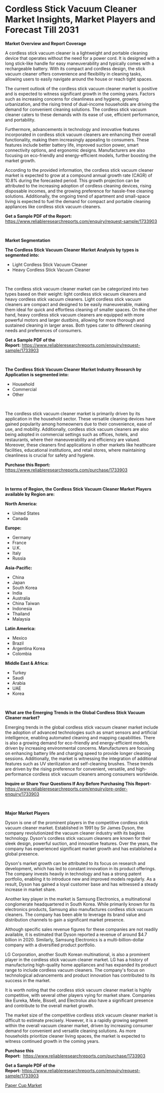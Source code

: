 <p><h1>Cordless Stick Vacuum Cleaner Market Insights, Market Players and Forecast Till 2031</h1></p><p><strong>Market Overview and Report Coverage</strong></p>
<p><p>A cordless stick vacuum cleaner is a lightweight and portable cleaning device that operates without the need for a power cord. It is designed with a long stick-like handle for easy maneuverability and typically comes with a rechargeable battery. With its compact and cordless design, the stick vacuum cleaner offers convenience and flexibility in cleaning tasks, allowing users to easily navigate around the house or reach tight spaces.</p><p>The current outlook of the cordless stick vacuum cleaner market is positive and is expected to witness significant growth in the coming years. Factors such as increasing concerns for cleanliness and hygiene, growing urbanization, and the rising trend of dual-income households are driving the demand for convenient cleaning solutions. The cordless stick vacuum cleaner caters to these demands with its ease of use, efficient performance, and portability.</p><p>Furthermore, advancements in technology and innovative features incorporated in cordless stick vacuum cleaners are enhancing their overall functionality, making them increasingly appealing to consumers. These features include better battery life, improved suction power, smart connectivity options, and ergonomic designs. Manufacturers are also focusing on eco-friendly and energy-efficient models, further boosting the market growth.</p><p>According to the provided information, the cordless stick vacuum cleaner market is expected to grow at a compound annual growth rate (CAGR) of 10.8% during the forecasted period. This growth projection can be attributed to the increasing adoption of cordless cleaning devices, rising disposable incomes, and the growing preference for hassle-free cleaning solutions. Additionally, the ongoing trend of apartment and small-space living is expected to fuel the demand for compact and portable cleaning appliances like cordless stick vacuum cleaners.</p></p>
<p><strong>Get a Sample PDF of the Report:</strong> <a href="https://www.reliableresearchreports.com/enquiry/request-sample/1733903">https://www.reliableresearchreports.com/enquiry/request-sample/1733903</a></p>
<p>&nbsp;</p>
<p><strong>Market Segmentation</strong></p>
<p><strong>The Cordless Stick Vacuum Cleaner Market Analysis by types is segmented into:</strong></p>
<p><ul><li>Light Cordless Stick Vacuum Cleaner</li><li>Heavy Cordless Stick Vacuum Cleaner</li></ul></p>
<p>&nbsp;</p>
<p><p>The cordless stick vacuum cleaner market can be categorized into two types based on their weight: light cordless stick vacuum cleaners and heavy cordless stick vacuum cleaners. Light cordless stick vacuum cleaners are compact and designed to be easily maneuverable, making them ideal for quick and effortless cleaning of smaller spaces. On the other hand, heavy cordless stick vacuum cleaners are equipped with more powerful motors and larger dustbins, allowing for more thorough and sustained cleaning in larger areas. Both types cater to different cleaning needs and preferences of consumers.</p></p>
<p><strong>Get a Sample PDF of the Report:</strong>&nbsp;<a href="https://www.reliableresearchreports.com/enquiry/request-sample/1733903">https://www.reliableresearchreports.com/enquiry/request-sample/1733903</a></p>
<p>&nbsp;</p>
<p><strong>The Cordless Stick Vacuum Cleaner Market Industry Research by Application is segmented into:</strong></p>
<p><ul><li>Household</li><li>Commercial</li><li>Other</li></ul></p>
<p>&nbsp;</p>
<p><p>The cordless stick vacuum cleaner market is primarily driven by its application in the household sector. These versatile cleaning devices have gained popularity among homeowners due to their convenience, ease of use, and mobility. Additionally, cordless stick vacuum cleaners are also being adopted in commercial settings such as offices, hotels, and restaurants, where their maneuverability and efficiency are valued. Moreover, these cleaners find applications in other markets like healthcare facilities, educational institutions, and retail stores, where maintaining cleanliness is crucial for safety and hygiene.</p></p>
<p><strong>Purchase this Report:</strong>&nbsp; <a href="https://www.reliableresearchreports.com/purchase/1733903">https://www.reliableresearchreports.com/purchase/1733903</a></p>
<p>&nbsp;</p>
<p><strong>In terms of Region, the Cordless Stick Vacuum Cleaner Market Players available by Region are:</strong></p>
<p>
    <p> <strong> North America: </strong>
        <ul>
            <li>United States</li>
            <li>Canada</li>
        </ul>
        </p> 
    <p> <strong> Europe: </strong>
        <ul>
            <li>Germany</li>
            <li>France</li>
            <li>U.K.</li>
            <li>Italy</li>
            <li>Russia</li>
        </ul>
        </p> 
    <p> <strong> Asia-Pacific: </strong>
        <ul>
            <li>China</li>
            <li>Japan</li>
            <li>South Korea</li>
            <li>India</li>
            <li>Australia</li>
            <li>China Taiwan</li>
            <li>Indonesia</li>
            <li>Thailand</li>
            <li>Malaysia</li>
        </ul>
        </p> 
    <p> <strong> Latin America: </strong>
        <ul>
            <li>Mexico</li>
            <li>Brazil</li>
            <li>Argentina Korea</li>
            <li>Colombia</li>
        </ul>
        </p> 
    <p> <strong> Middle East & Africa: </strong>
        <ul>
            <li>Turkey</li>
            <li>Saudi</li>
            <li>Arabia</li>
            <li>UAE</li>
            <li>Korea</li>
        </ul>
    </p>
    </p>
<p>&nbsp;</p>
<p><strong>What are the Emerging Trends in the Global Cordless Stick Vacuum Cleaner market?</strong></p>
<p><p>Emerging trends in the global cordless stick vacuum cleaner market include the adoption of advanced technologies such as smart sensors and artificial intelligence, enabling automated cleaning and mapping capabilities. There is also a growing demand for eco-friendly and energy-efficient models, driven by increasing environmental concerns. Manufacturers are focusing on enhancing battery life and charging speed to provide longer cleaning sessions. Additionally, the market is witnessing the integration of additional features such as UV sterilization and self-cleaning brushes. These trends are driven by the rising preference for convenient, versatile, and high-performance cordless stick vacuum cleaners among consumers worldwide.</p></p>
<p><strong>Inquire or Share Your Questions If Any Before Purchasing This Report</strong>- <a href="https://www.reliableresearchreports.com/enquiry/pre-order-enquiry/1733903">https://www.reliableresearchreports.com/enquiry/pre-order-enquiry/1733903</a></p>
<p>&nbsp;</p>
<p><strong>Major Market Players</strong></p>
<p><p>Dyson is one of the prominent players in the competitive cordless stick vacuum cleaner market. Established in 1991 by Sir James Dyson, the company revolutionized the vacuum cleaner industry with its bagless technology. Dyson's cordless stick vacuum cleaners are known for their sleek design, powerful suction, and innovative features. Over the years, the company has experienced significant market growth and has established a global presence.</p><p>Dyson's market growth can be attributed to its focus on research and development, which has led to constant innovation in its product offerings. The company invests heavily in technology and has a strong patent portfolio, enabling it to introduce new and improved models regularly. As a result, Dyson has gained a loyal customer base and has witnessed a steady increase in market share.</p><p>Another key player in the market is Samsung Electronics, a multinational conglomerate headquartered in South Korea. While primarily known for its electronics products, Samsung also manufactures cordless stick vacuum cleaners. The company has been able to leverage its brand value and distribution channels to gain a significant market presence.</p><p>Although specific sales revenue figures for these companies are not readily available, it is estimated that Dyson reported a revenue of around $4.7 billion in 2020. Similarly, Samsung Electronics is a multi-billion-dollar company with a diversified product portfolio.</p><p>LG Corporation, another South Korean multinational, is also a prominent player in the cordless stick vacuum cleaner market. LG has a history of manufacturing high-quality home appliances and has expanded its product range to include cordless vacuum cleaners. The company's focus on technological advancements and product innovation has contributed to its success in the market.</p><p>It is worth noting that the cordless stick vacuum cleaner market is highly competitive, with several other players vying for market share. Companies like Eureka, Miele, Bissell, and Electrolux also have a significant presence and contribute to the overall market growth.</p><p>The market size of the competitive cordless stick vacuum cleaner market is difficult to estimate precisely. However, it is a rapidly growing segment within the overall vacuum cleaner market, driven by increasing consumer demand for convenient and versatile cleaning solutions. As more households prioritize cleaner living spaces, the market is expected to witness continued growth in the coming years.</p></p>
<p><strong>Purchase this Report:</strong>&nbsp;&nbsp;<a href="https://www.reliableresearchreports.com/purchase/1733903">https://www.reliableresearchreports.com/purchase/1733903</a></p>
<p></p>
<p><strong>Get a Sample PDF of the Report:</strong>&nbsp;<a href="https://www.reliableresearchreports.com/enquiry/request-sample/1733903">https://www.reliableresearchreports.com/enquiry/request-sample/1733903</a></p>
<p><p><a href="https://github.com/JameTravis/Market-Research-Report-List-3/blob/main/paper-cup-market.md">Paper Cup Market</a></p></p>
